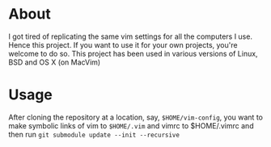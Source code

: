 About
====

I got tired of replicating the same vim settings for all the computers I use. Hence this project. If you want to use it for your own projects, you're welcome to do so.
This project has been used in various versions of Linux, BSD and OS X (on MacVim)

Usage
====

After cloning the repository at a location, say, `$HOME/vim-config`, you want to make symbolic links of vim to `$HOME/.vim` and vimrc to $HOME/.vimrc
and then run  `git submodule update --init --recursive`
